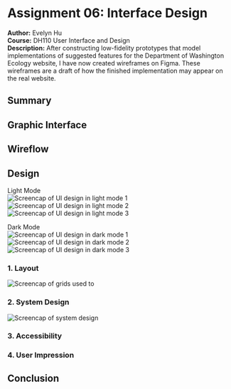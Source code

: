# Assignment 06: Interface Design
**Author:** Evelyn Hu  
**Course:** DH110 User Interface and Design  
**Description:** After constructing low-fidelity prototypes that model implementations of suggested features for the Department of Washington Ecology website, I have now created wireframes on Figma. These wireframes are a draft of how the finished implementation may appear on the real website.

## Summary

## Graphic Interface

## Wireflow

## Design
Light Mode  
![Screencap of UI design in light mode 1](UIlight1.PNG)  
![Screencap of UI design in light mode 2](UIlight2.PNG)  
![Screencap of UI design in light mode 3](UIlight3.PNG)  

Dark Mode  
![Screencap of UI design in dark mode 1](UIdark1.PNG)  
![Screencap of UI design in dark mode 2](UIdark2.PNG)  
![Screencap of UI design in dark mode 3](UIdark3.PNG)  

### 1. Layout
![Screencap of grids used to ](Grids.PNG)

### 2. System Design
![Screencap of system design](SystemDesign.PNG)
### 3. Accessibility

### 4. User Impression

## Conclusion
